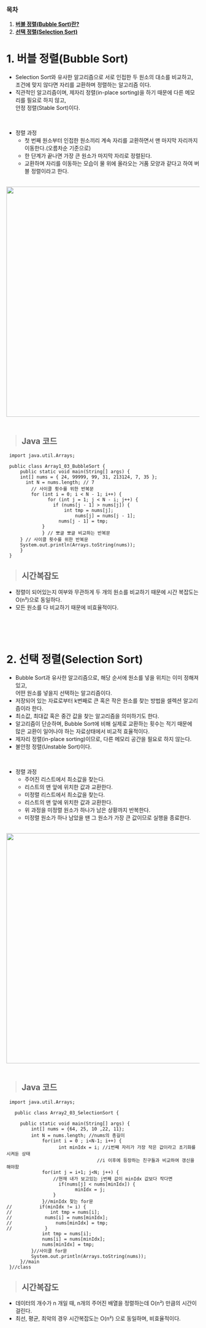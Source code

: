 ### 목차

1. [**버블 정렬(Bubble Sort)란?**](#1-버블-정렬(Bubble-Sort))
2. [**선택 정렬(Selection Sort)**](#2-선택-정렬(Selection-Sort))


# 1. 버블 정렬(Bubble Sort)

- Selection Sort와 유사한 알고리즘으로 서로 인접한 두 원소의 대소를 비교하고,</br>
조건에 맞지 않다면 자리를 교환하며 정렬하는 알고리즘 이다.
- 직관적인 알고리즘이며, 제자리 정렬(in-place sorting)을 하기 때문에 다른 메모리를 필요로 하지 않고,</br>
안정 정렬(Stable Sort)이다.
</br>

- 정렬 과정
  - 첫 번째 원소부터 인접한 원소끼리 계속 자리를 교환하면서 맨 마지막 자리까지 이동한다.(오름차순 기준으로)
  - 한 단계가 끝나면 가장 큰 원소가 마지막 자리로 정렬된다.
  - 교환하며 자리를 이동하는 모습이 물 위에 올라오는 거품 모양과 같다고 하여 버블 정렬이라고 한다.
</br>
      <img width="600" src="https://github.com/righthunkwon/Algorithm-study/assets/141606477/3e81b795-4313-466f-b45b-c314f57326f2">
<br/>
</br>

> ## Java 코드

   ```
    import java.util.Arrays;
  
    public class Array1_03_BubbleSort {
	    public static void main(String[] args) {
  	  	int[] nums = { 24, 99999, 99, 31, 213124, 7, 35 };
	  	  int N = nums.length; // 7
		    // 사이클 횟수를 위한 반복문
	      	for (int i = 0; i < N - 1; i++) {
			      for (int j = 1; j < N - i; j++) {
    			  	if (nums[j - 1] > nums[j]) {
		      	  		int tmp = nums[j];
				        	nums[j] = nums[j - 1];
		          	  nums[j - 1] = tmp; 
  		        }
    	  		} // 뽀글 뽀글 비교하는 반복문
  	  	} // 사이클 횟수를 위한 반복문
  		System.out.println(Arrays.toString(nums));
	    }
    }
  ```

> ## 시간복잡도

- 정렬이 되어있는지 여부와 무관하게 두 개의 원소를 비교하기 때문에 시간 복잡도는  O(n²)으로 동일하다.
- 모든 원소를 다 비교하기 때문에 비효율적이다.
<br/>


<br/>
<br/>

# 2. 선택 정렬(Selection Sort)

- Bubble Sort과 유사한 알고리즘으로, 해당 순서에 원소를 넣을 위치는 이미 정해져 있고,<br/>
어떤 원소를 넣을지 선택하는 알고리즘이다.
- 저장되어 있는 자료로부터 k번째로 큰 혹은 작은 원소를 찾는 방법을 셀렉션 알고리즘이라 한다.
- 최소값, 최대값 혹은 중간 값을 찾는 알고리즘을 의미하기도 한다.
- 알고리즘이 단순하며, Bubble Sort에 비해 실제로 교환하는 횟수는 적기 때문에</br>
많은 교환이 일어나야 하는 자료상태에서 비교적 효율적이다.
- 제자리 정렬(in-place sorting)이므로, 다른 메모리 공간을 필요로 하지 않는다.
- 불안정 정렬(Unstable Sort)이다.
</br>

- 정렬 과정
  - 주어진 리스트에서 최소값을 찾는다.
  - 리스트의 맨 앞에 위치한 값과 교환한다.
  - 미정렬 리스트에서 최소값을 찾는다.
  - 리스트의 맨 앞에 위치한 값과 교환한다.
  - 위 과정을 미정렬 원소가 하나가 남은 상황까지 반복한다.
  - 미정렬 원소가 하나 남았을 땐 그 원소가 가장 큰 값이므로 실행을 종료한다.
</br>
      <img width="600" src="https://github.com/righthunkwon/Algorithm-study/assets/141606477/18a6d7cc-7fa4-4f62-8b82-1c4862330c51">
<br/>
</br>

> ## Java 코드


   ```
    import java.util.Arrays;

      public class Array2_03_SelectionSort {
	
    	public static void main(String[] args) {
    		int[] nums = {64, 25, 10 ,22, 11};
	    	int N = nums.length; //nums의 총길이
		  		for(int i = 0 ; i<N-1; i++) {
			          int minIdx = i; //i번째 자리가 가장 작은 값이라고 초기화를 시켜둔 상태
                          			//i 이후에 등장하는 친구들과 비교하여 갱신을 해야함
			    for(int j = i+1; j<N; j++) {
			        //현재 내가 보고있는 j번째 값이 minIdx 값보다 작다면
				      if(nums[j] < nums[minIdx]) {
		          			minIdx = j;
			        }
			    }//minIdx 찾는 for문
//      	if(minIdx != i) {
//			   	int tmp = nums[i];
//	    	  nums[i] = nums[minIdx];
//				  nums[minIdx] = tmp;
//			  }
			    int tmp = nums[i];
			    nums[i] = nums[minIdx];
			    nums[minIdx] = tmp;			
		    }//사이클 for문
		    System.out.println(Arrays.toString(nums));		
    	}//main
    }//class
  ```

> ## 시간복잡도

- 데이터의 개수가 n 개일 때, n개의 주어진 배열을 정렬하는데 O(n²) 만큼의 시간이 걸린다.
- 최선, 평균, 최악의 경우 시간복잡도는 O(n²) 으로 동일하며, 비효율적이다.
<br/>


<br/>
<br/>
